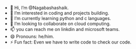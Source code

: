 - 👋 Hi, I’m @Nagabashashaik.
- 👀 I’m interested in coding and projects building.
- 🌱 I’m currently learning python and c languages.
- 💞️ I’m looking to collaborate on cloud computing.
- 📫 you can reach me on linkdin and microsoft teams.
- 😄 Pronouns: he/him.
- ⚡ Fun fact: Even we have to write code to check our code.

<!---
Nagabashashaik/Nagabashashaik is a ✨ special ✨ repository because its `README.md` (this file) appears on your GitHub profile.
You can click the Preview link to take a look at your changes.
--->
